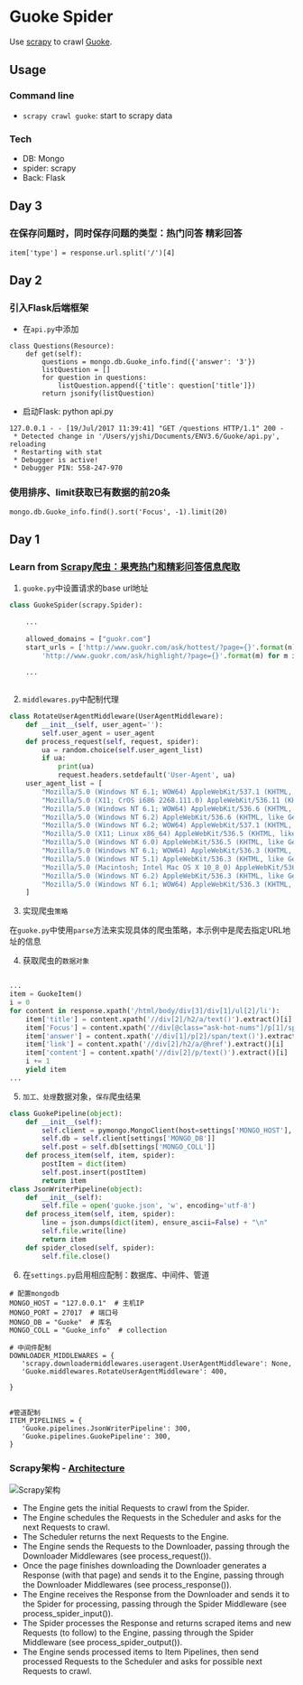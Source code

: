# Guoke Spider

Use [scrapy](https://scrapy.org/) to crawl [Guoke](http://www.guokr.com/).

## Usage

### Command line
- `scrapy crawl guoke`: start to scrapy data

###  Tech

- DB: Mongo
- spider: scrapy
- Back: Flask

## Day 3

### 在保存问题时，同时保存问题的类型：热门问答  精彩回答

```
item['type'] = response.url.split('/')[4]
```

## Day 2

### 引入Flask后端框架

- 在`api.py`中添加

```
class Questions(Resource):
    def get(self):
        questions = mongo.db.Guoke_info.find({'answer': '3'})
        listQuestion = []
        for question in questions:
            listQuestion.append({'title': question['title']})
        return jsonify(listQuestion)
```

- 启动Flask: python api.py

```
127.0.0.1 - - [19/Jul/2017 11:39:41] "GET /questions HTTP/1.1" 200 -
 * Detected change in '/Users/yjshi/Documents/ENV3.6/Guoke/api.py', reloading
 * Restarting with stat
 * Debugger is active!
 * Debugger PIN: 558-247-970

```

### 使用排序、limit获取已有数据的前20条

```
mongo.db.Guoke_info.find().sort('Focus', -1).limit(20)
```

## Day 1

### Learn from [Scrapy爬虫：果壳热门和精彩问答信息爬取](http://bulolo.cn/2017/06/20/scrapy3/#more)


1. `guoke.py`中设置请求的base url地址

```python
class GuokeSpider(scrapy.Spider):
    
    ...
    
    allowed_domains = ["guokr.com"]
    start_urls = ['http://www.guokr.com/ask/hottest/?page={}'.format(n) for n in range(1, 8)] + [
        'http://www.guokr.com/ask/highlight/?page={}'.format(m) for m in range(1, 101)]
    
    ...
     
```

2. `middlewares.py`中配制代理

```python
class RotateUserAgentMiddleware(UserAgentMiddleware):
    def __init__(self, user_agent=''):
        self.user_agent = user_agent
    def process_request(self, request, spider):
        ua = random.choice(self.user_agent_list)
        if ua:
            print(ua)
            request.headers.setdefault('User-Agent', ua)
    user_agent_list = [
        "Mozilla/5.0 (Windows NT 6.1; WOW64) AppleWebKit/537.1 (KHTML, like Gecko) Chrome/22.0.1207.1 Safari/537.1"
        "Mozilla/5.0 (X11; CrOS i686 2268.111.0) AppleWebKit/536.11 (KHTML, like Gecko) Chrome/20.0.1132.57 Safari/536.11",
        "Mozilla/5.0 (Windows NT 6.1; WOW64) AppleWebKit/536.6 (KHTML, like Gecko) Chrome/20.0.1092.0 Safari/536.6",
        "Mozilla/5.0 (Windows NT 6.2) AppleWebKit/536.6 (KHTML, like Gecko) Chrome/20.0.1090.0 Safari/536.6",
        "Mozilla/5.0 (Windows NT 6.2; WOW64) AppleWebKit/537.1 (KHTML, like Gecko) Chrome/19.77.34.5 Safari/537.1",
        "Mozilla/5.0 (X11; Linux x86_64) AppleWebKit/536.5 (KHTML, like Gecko) Chrome/19.0.1084.9 Safari/536.5",
        "Mozilla/5.0 (Windows NT 6.0) AppleWebKit/536.5 (KHTML, like Gecko) Chrome/19.0.1084.36 Safari/536.5",
        "Mozilla/5.0 (Windows NT 6.1; WOW64) AppleWebKit/536.3 (KHTML, like Gecko) Chrome/19.0.1063.0 Safari/536.3",
        "Mozilla/5.0 (Windows NT 5.1) AppleWebKit/536.3 (KHTML, like Gecko) Chrome/19.0.1063.0 Safari/536.3",
        "Mozilla/5.0 (Macintosh; Intel Mac OS X 10_8_0) AppleWebKit/536.3 (KHTML, like Gecko) Chrome/19.0.1063.0 Safari/536.3",
        "Mozilla/5.0 (Windows NT 6.2) AppleWebKit/536.3 (KHTML, like Gecko) Chrome/19.0.1062.0 Safari/536.3",
        "Mozilla/5.0 (Windows NT 6.1; WOW64) AppleWebKit/536.3 (KHTML, like Gecko) Chrome/19.0.1062.0 Safari/536.3",
    ]

```

3. 实现爬虫`策略`

在`guoke.py`中使用`parse`方法来实现具体的爬虫策略，本示例中是爬去指定URL地址的信息


4. 获取爬虫的`数据对象`

```python

...
item = GuokeItem()
i = 0
for content in response.xpath('/html/body/div[3]/div[1]/ul[2]/li'):
    item['title'] = content.xpath('//div[2]/h2/a/text()').extract()[i]
    item['Focus'] = content.xpath('//div[@class="ask-hot-nums"]/p[1]/span/text()').extract()[i]
    item['answer'] = content.xpath('//div[1]/p[2]/span/text()').extract()[i]
    item['link'] = content.xpath('//div[2]/h2/a/@href').extract()[i]
    item['content'] = content.xpath('//div[2]/p/text()').extract()[i]
    i += 1
    yield item
...

```

5. `加工、处理`数据对象，`保存`爬虫结果

```python
class GuokePipeline(object):
    def __init__(self):
        self.client = pymongo.MongoClient(host=settings['MONGO_HOST'], port=settings['MONGO_PORT'])
        self.db = self.client[settings['MONGO_DB']]
        self.post = self.db[settings['MONGO_COLL']]
    def process_item(self, item, spider):
        postItem = dict(item)
        self.post.insert(postItem)
        return item
class JsonWriterPipeline(object):
    def __init__(self):
        self.file = open('guoke.json', 'w', encoding='utf-8')
    def process_item(self, item, spider):
        line = json.dumps(dict(item), ensure_ascii=False) + "\n"
        self.file.write(line)
        return item
    def spider_closed(self, spider):
        self.file.close()
```

6. 在`settings.py`启用相应配制：数据库、中间件、管道

```buildoutcfg
# 配置mongodb
MONGO_HOST = "127.0.0.1"  # 主机IP
MONGO_PORT = 27017  # 端口号
MONGO_DB = "Guoke"  # 库名
MONGO_COLL = "Guoke_info"  # collection

# 中间件配制
DOWNLOADER_MIDDLEWARES = {
   'scrapy.downloadermiddlewares.useragent.UserAgentMiddleware': None,
   'Guoke.middlewares.RotateUserAgentMiddleware': 400,

}


#管道配制
ITEM_PIPELINES = {
   'Guoke.pipelines.JsonWriterPipeline': 300,
   'Guoke.pipelines.GuokePipeline': 300,
}
```
### Scrapy架构 - [Architecture](https://doc.scrapy.org/en/latest/topics/architecture.html#topics-architecture)

![Scrapy架构](https://doc.scrapy.org/en/latest/_images/scrapy_architecture_02.png)

- The Engine gets the initial Requests to crawl from the Spider.
- The Engine schedules the Requests in the Scheduler and asks for the next Requests to crawl.
- The Scheduler returns the next Requests to the Engine.
- The Engine sends the Requests to the Downloader, passing through the Downloader Middlewares (see process_request()).
- Once the page finishes downloading the Downloader generates a Response (with that page) and sends it to the Engine, passing through the Downloader Middlewares (see process_response()).
- The Engine receives the Response from the Downloader and sends it to the Spider for processing, passing through the Spider Middleware (see process_spider_input()).
- The Spider processes the Response and returns scraped items and new Requests (to follow) to the Engine, passing through the Spider Middleware (see process_spider_output()).
- The Engine sends processed items to Item Pipelines, then send processed Requests to the Scheduler and asks for possible next Requests to crawl.